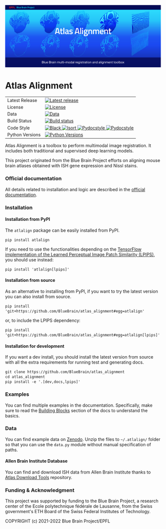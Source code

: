 <img src="docs/source/logo/Atlas_Alignment_banner.jpg"/>

# Atlas Alignment

<table>
<tr>
  <td>Latest Release</td>
  <td>
    <a href="https://github.com/BlueBrain/atlas_alignment/releases">
    <img src="https://img.shields.io/github/v/release/BlueBrain/atlas_alignment" alt="Latest release" />
    </a>
  </td>
</tr>
<tr>
  <td>License</td>
  <td>
    <a href="https://github.com/BlueBrain/atlas_alignment/blob/master/LICENSE.md">
    <img src="https://img.shields.io/github/license/BlueBrain/atlas_alignment" alt="License" />
    </a>
</td>
</tr>
<tr>
  <td>Data</td>
  <td>
    <a href="https://zenodo.org/record/4541446#.YCqGFc9Kg4g">
    <img src="https://zenodo.org/badge/DOI/10.5281/zenodo.4541446.svg" alt="Data" />
    </a>
</td>
</tr>
<tr>
  <td>Build Status</td>
  <td>
    <a href="https://github.com/BlueBrain/atlas_alignment/actions?query=workflow%3A%22ci+testing%22+branch%3Amaster">
    <img src="https://img.shields.io/github/workflow/status/BlueBrain/atlas_alignment/ci%20testing/master" alt="Build status" />    
    </a>
  </td>
</tr>
<tr>
	<td>Code Style</td>
	<td>
		<a href="https://github.com/psf/black">
		<img src="https://img.shields.io/badge/code%20style-black-000000.svg" alt="Black">
		</a>
		<a href="https://pycqa.github.io/isort/">
		<img src="https://img.shields.io/badge/%20imports-isort-%231674b1?style=flat&labelColor=ef8336" alt="Isort">
		</a>
		<a href="http://www.pydocstyle.org/">
		<img src="https://img.shields.io/badge/docstrings-pydocstyle-informational" alt="Pydocstyle">
		</a>
		<a href="https://flake8.pycqa.org/">
		<img src="https://img.shields.io/badge/PEP8-flake8-informational" alt="Pydocstyle">
		</a>
	</td>
</tr>
<tr>
  <td>Python Versions</td>
  <td>
    <a href="https://pypi.org/project/atlalign/">
    <img src="https://img.shields.io/pypi/pyversions/atlalign.svg" alt="Python Versions" />
    </a>
  </td>
</tr>
</table>

Atlas Alignment is a toolbox to perform multimodal image registration. It 
includes both traditional and supervised deep learning models. 

This project originated from the Blue Brain Project efforts on aligning mouse 
brain atlases obtained with ISH gene expression and Nissl stains. 


### Official documentation
All details related to installation and logic are described in the 
[official documentation](https://atlas-alignment.readthedocs.io/).


### Installation

#### Installation from PyPI
The `atlalign` package can be easily installed from PyPI.
```shell script
pip install atlalign
```

If you need to use the functionalities depending on the [TensorFlow implementation
of the Learned Perceptual Image Patch Similarity (LPIPS)](https://github.com/alexlee-gk/lpips-tensorflow),
you should use instead:
```shell script
pip install 'atlalign[lpips]'
```

#### Installation from source
As an alternative to installing from PyPI, if you want to try the latest version
you can also install from source. 
```shell script
pip install 'git+https://github.com/BlueBrain/atlas_alignment#egg=atlalign'
```

or, to include the LPIPS dependency:
```shell script
pip install 'git+https://github.com/BlueBrain/atlas_alignment#egg=atlalign[lpips]'
```


#### Installation for development
If you want a dev install, you should install the latest version from source with
all the extra requirements for running test and generating docs. 
```shell script
git clone https://github.com/BlueBrain/atlas_alignment
cd atlas_alignment
pip install -e '.[dev,docs,lpips]'
```

### Examples
You can find multiple examples in the documentation. Specifically, make
sure to read the 
[Building Blocks](https://atlas-alignment.readthedocs.io/en/latest/source/building_blocks.html) 
section of the docs to understand the basics.

### Data
You can find example data on [Zenodo](https://zenodo.org/record/4541446#.YCqGFc9Kg4g).
Unzip the files to `~/.atlalign/` folder so that you can use the `data.py` module
without manual specification of paths.

#### Allen Brain Institute Database
You can find and download ISH data from Allen Brain Institute thanks to
[Atlas Download Tools](https://github.com/BlueBrain/Atlas-Download-Tools) repository.

### Funding & Acknowledgment
This project was supported by funding to the Blue Brain 
Project, a research center of the Ecole polytechnique fédérale de Lausanne, from 
the Swiss government's ETH Board of the Swiss Federal Institutes of Technology.

COPYRIGHT (c) 2021-2022 Blue Brain Project/EPFL
